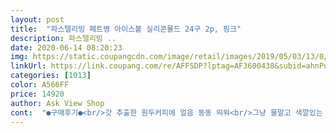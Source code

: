 ```yaml
---
layout: post 
title:  "파스텔리빙 페트병 아이스볼 실리콘몰드 24구 2p, 핑크" 
description: 파스텔리빙 ..
date: 2020-06-14 08:20:23 
img: https://static.coupangcdn.com/image/retail/images/2019/05/03/13/0/28df573c-fc0f-4f0b-a41b-bf8a4aca1e06.jpg 
linkUrl: https://link.coupang.com/re/AFFSDP?lptag=AF3600438&subid=ahnPublicAsk&pageKey=216633400&itemId=666092304&vendorItemId=4721970367&traceid=V0-113-d591694dbc74a47e 
categories: [1013] 
color: A566FF 
price: 14920 
author: Ask View Shop 
cont:  "●구매후기●<br/>갓 추출한 원두커피에 얼음 동동 띄워<br/>그냥 물말고 색깔있는 음료수나 과일간거 넣어도 좋을듯요.<br/><br/>꽉 채우지 않으면 얼음이 보름달이 아닌 반달이 됩니다ㅋㅋㅋㅋㅋㅋ<br/>나름 괜찮은거 같아요<br/>다음엔 좀 더 큰 아이스볼로 살까봐요.<br/> 작아영.<br/>.<br/>;;;;<br/>딸내미들이 얼음을 워낙 좋아해서 이거저거 얼리는통에 얼음틀이 항상 모자랐거든요ㅋ 이거 사주니 좋다고 난리난리ㅋ<br/>맛있게 마셨답니다^^<br/>모양이 귀엾네요 몰드에서 잘 떨어지고<br/>뭔소린지는 한번만 얼려보면 대충 감 잡혀요!헤헷<br/>사용법은 아시겠지만,저 구멍 뚫린 부분이 윗쪽으로 가야하고,틀에 물을<br/>아이스 아메리카노의 계절이 다가왔지요.<br/> 유튜브에 보면  음료나 커피에 아이스볼을 넣은게 예뻐보여서 구매했어요.<br/><br/>아직은 요령이 없어 모양이 예쁘진 않지만 몇번 더 쓰다보면 터득할것 같아요.<br/>ㅎㅎ<br/>얼음을 보니 아이스커피 한잔 생각나서<br/>얼음이 깨지는건 거의 없었어요<br/>얼음크기는,흔히 우리가 먹는 알사탕보다 살짝 큰 정도예용<br/>얼음크기도 역시 작았지만 동글동글한<br/>오홋 이거 귀엽네요ㅋㅋ 알알이 포도송이 같은,귀여우면서 깜찍해요ㅋㅋ<br/>우선 세척 한 후 얼음을 얼렸어요.<br/><br/>저도 처음 이거해보니 신기하긴 합디다^0^<br/>크기가 좀 작은 거에 별 하나 빼긴 했지만<br/>크기는 두개 합친게 A4용지지 안에 들어오는 크기입니당!!<br/>택배 받고 아? 크기가 좀  작았네요<br/>" 
---
```


